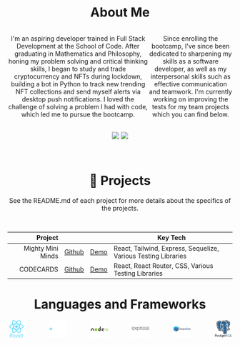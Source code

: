 <h1 align="center">About Me </h1>

<div style='display:flex; justify-content:center'>

<div style='display:flex; justify-content:center' align="center">
<p>
I'm an aspiring developer trained in Full Stack Development at the School of Code. After graduating in Mathematics and Philosophy, honing my problem solving and critical thinking skills, I began to study and trade cryptocurrency and NFTs during lockdown, building a bot in Python to track new trending NFT collections and send myself alerts via desktop push notifications. I loved the challenge of solving a problem I had with code, which led me to pursue the bootcamp. 
</p>
<p>
Since enrolling the bootcamp, I've since been dedicated to sharpening my skills as a software developer, as well as my interpersonal skills such as effective communication and teamwork. I'm currently working on improving the tests for my team projects which you can find below. 
</p>
</div>
</div>
<br>

  <div align="center"> 
  <a href = "mailto: jgregory12098@gmail.com"><img src="https://img.shields.io/badge/-Email-%23333?style=for-the-badge&logo=gmail&logoColor=white" target="_blank"></a>
  <a href="https://www.linkedin.com/in/jonathan-gregory-b725a3203/" target="_blank"><img src="https://img.shields.io/badge/-LinkedIn-%230077B5?style=for-the-badge&logo=linkedin&logoColor=white" target="_blank"></a> 
 </div>
<br><br>

<h1 align="center">💼 Projects</h1>
<p align="center">
See the README.md of each project for more details about the specifics of the projects.

</p>
<br>
<div align="center">

|               Project |                                                            |                                                          | Key Tech                 |
| --------------------: | ---------------------------------------------------------- | -------------------------------------------------------- | -------------------- |
|  Mighty Mini Minds | [Github](https://github.com/dlrodev92/migthy_mini_minds) | [Demo](https://migthyminiminds.netlify.app/)         | React, Tailwind, Express, Sequelize, Various Testing Libraries |
| CODECARDS | [Github](https://github.com/Grego12098/bc14_w7_project-frontend-sorcerers-of-code-Johnny) | [Demo](https://codecards-jg.netlify.app) | React, React Router, CSS, Various Testing Libraries |


<h1>Languages and Frameworks</h1>
<div style="display:flex; flex-direction:flex-row; justify-content: space-between;" 
        <img src="https://cdn.worldvectorlogo.com/logos/javascript-1.svg" alt="JavaScript" width="40" height="40"/>
        <img src="https://raw.githubusercontent.com/devicons/devicon/master/icons/react/react-original-wordmark.svg" alt="React" width="40" height="40" />
        <img src="https://raw.githubusercontent.com/devicons/devicon/master/icons/tailwindcss/tailwindcss-original-wordmark.svg" alt="Tailwind CSS" width="40" height="40" />
        <img src="https://raw.githubusercontent.com/devicons/devicon/master/icons/nodejs/nodejs-original-wordmark.svg" alt="Node.js" width="40" height="40" />
        <img src="https://raw.githubusercontent.com/devicons/devicon/master/icons/express/express-original-wordmark.svg" alt="Express" width="40" height="40" />
        <img src="https://raw.githubusercontent.com/devicons/devicon/master/icons/sequelize/sequelize-original-wordmark.svg" alt="Sequelize" width="40" height="40" />
        <img src="https://raw.githubusercontent.com/devicons/devicon/master/icons/postgresql/postgresql-original-wordmark.svg" alt="PostgreSQL" width="40" height="40" />
</div>

